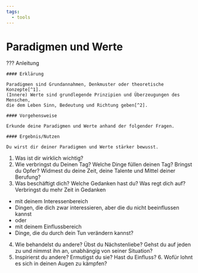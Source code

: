```yaml
---
tags:
  - tools
---
```


# Paradigmen und Werte

??? Anleitung

    #### Erklärung

    Paradigmen sind Grundannahmen, Denkmuster oder theoretische Konzepte[^1]. 
    (Innere) Werte sind grundlegende Prinzipien und Überzeugungen des Menschen, 
    die dem Leben Sinn, Bedeutung und Richtung geben[^2].

    #### Vorgehensweise

    Erkunde deine Paradigmen und Werte anhand der folgender Fragen. 

    #### Ergebnis/Nutzen

    Du wirst dir deiner Paradigmen und Werte stärker bewusst.


1. Was ist dir wirklich wichtig?
2. Wie verbringst du Deinen Tag? Welche Dinge füllen deinen Tag? Bringst du Opfer? Widmest du deine Zeit, deine Talente und Mittel deiner Berufung?
3. Was beschäftigt dich? Welche Gedanken hast du? Was regt dich auf? Verbringst du mehr Zeit in Gedanken 
- mit deinem Interessenbereich 
- Dingen, die dich zwar interessieren, aber die du nicht beeinflussen kannst 
- oder
- mit deinem Einflussbereich 
- Dinge, die du durch dein Tun verändern kannst?
4. Wie behandelst du andere? Übst du Nächstenliebe? Gehst du auf jeden zu und nimmst ihn an, unabhängig von seiner Situation?
5. Inspirierst du andere? Ermutigst du sie? Hast du Einfluss? 6. Wofür lohnt es sich in deinen Augen zu kämpfen?

[^1]: vgl. Onlinelexikon für Psychologie und Pädagogik (Stangl, 2022)
[^2]: vgl. Stephan Holthaus, Werte – Was Deutschland wirklich braucht, S.117 (Brunnen, 2008)